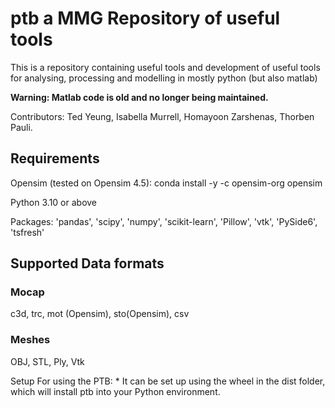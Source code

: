# ptb a MMG Repository of useful tools
This is a repository containing useful tools and development of useful tools for analysing, processing and modelling in mostly python (but also matlab)

**Warning: Matlab code is old and no longer being maintained.**

Contributors: Ted Yeung, Isabella Murrell, Homayoon Zarshenas, Thorben Pauli.

## Requirements
Opensim (tested on Opensim 4.5):
conda install -y -c opensim-org opensim

Python 3.10 or above

Packages: 'pandas', 'scipy', 'numpy', 'scikit-learn', 'Pillow', 'vtk', 'PySide6', 'tsfresh'

## Supported Data formats
### Mocap
c3d, trc, mot (Opensim), sto(Opensim), csv

### Meshes
OBJ, STL, Ply, Vtk

Setup
For using the PTB: * It can be set up using the wheel in the dist folder, which will install ptb into your Python environment.
